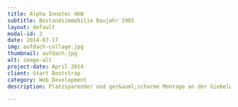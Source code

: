 ```yaml
---
title: Alpha Innotec 4KW
subtitle: Bestandsimmobilie Baujahr 1985
layout: default
modal-id: 3
date: 2014-07-17
img: aufdach-collage.jpg
thumbnail: aufdach.jpg
alt: image-alt
project-date: April 2014
client: Start Bootstrap
category: Web Development
description: Platzsparender und ger&auml;scharme Montage an der Giebelwand.

---
```


